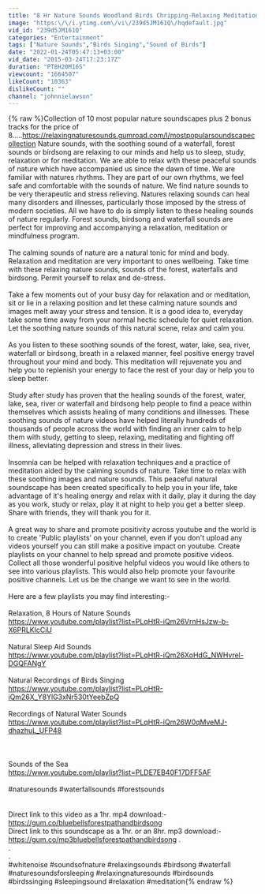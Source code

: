 ```yaml
---
title: "8 Hr Nature Sounds Woodland Birds Chripping-Relaxing Meditation-Birdsong-Birds Singing-Forest Sounds"
image: "https:\/\/i.ytimg.com\/vi\/239d5JM161Q\/hqdefault.jpg"
vid_id: "239d5JM161Q"
categories: "Entertainment"
tags: ["Nature Sounds","Birds Singing","Sound of Birds"]
date: "2022-01-24T05:47:13+03:00"
vid_date: "2015-03-24T17:23:17Z"
duration: "PT8H20M16S"
viewcount: "1664507"
likeCount: "10363"
dislikeCount: ""
channel: "johnnielawson"
---
```

{% raw %}Collection of 10 most popular nature soundscapes plus 2 bonus tracks for the price of 8.....<a rel="nofollow" target="blank" href="https://relaxingnaturesounds.gumroad.com/l/mostpopularsoundscapecollection">https://relaxingnaturesounds.gumroad.com/l/mostpopularsoundscapecollection</a> Nature sounds, with the soothing sound of a waterfall, forest sounds or birdsong are relaxing to our minds and help us to sleep, study, relaxation or for meditation. We are able to relax with these peaceful sounds of nature which have accompanied us since the dawn of time. We are familiar with natures rhythms. They are part of our own rhythms, we feel safe and comfortable with the sounds of nature. We find nature sounds to be very therapeutic and stress relieving. Natures relaxing sounds can heal many disorders and illnesses, particularly those imposed by the stress of modern societies. All we have to do is simply listen to these healing sounds of nature regularly. Forest sounds, birdsong and waterfall sounds are perfect for improving and accompanying a relaxation, meditation or mindfulness program.<br /><br />The calming sounds of nature are a natural tonic for mind and body. Relaxation and meditation are very important to ones wellbeing. Take time with these relaxing nature sounds, sounds of the forest, waterfalls and birdsong. Permit yourself to relax and de-stress.<br /><br />Take a few moments out of your busy day for relaxation and or meditation, sit or lie in a relaxing position and let these calming nature sounds and images melt away your stress and tension. It is a good idea to, everyday take some time away from your normal hectic schedule for quiet relaxation. Let the soothing nature sounds of this natural scene, relax and calm you. <br /><br />As you listen to these soothing sounds of the forest, water, lake, sea, river, waterfall or birdsong, breath in a relaxed manner, feel positive energy travel throughout your mind and body. This meditation will rejuvenate you and help you to replenish your energy to face the rest of your day or help you to sleep better.<br /><br />Study after study has proven that the healing sounds of the forest, water, lake, sea, river or waterfall and birdsong help people to find a peace within themselves which assists healing of many conditions and illnesses. These soothing sounds of nature videos have helped literally hundreds of thousands of people across the world with finding an inner calm to help them with study, getting to sleep, relaxing, meditating and fighting off illness, alleviating depression and stress in their lives. <br /><br />Insomnia can be helped with relaxation techniques and a practice of meditation aided by the calming sounds of nature. Take time to relax with these soothing images and nature sounds. This peaceful natural soundscape has been created specifically to help you in your life, take advantage of it's healing energy and relax with it daily, play it during the day as you work, study or relax, play it at night to help you get a better sleep. Share with friends, they will thank you for it.<br /><br />A great way to share and promote positivity across youtube and the world is to create 'Public playlists' on your channel, even if you don't upload any videos yourself you can still make a positive impact on youtube. Create playlists on your channel to help spread and promote positive videos. Collect all those wonderful positive helpful videos you would like others to see into various playlists. This would also help promote your favourite positive channels. Let us be the change we want to see in the world. <br /><br />Here are a few playlists you may find interesting:-<br /><br />Relaxation, 8 Hours of Nature Sounds<br /><a rel="nofollow" target="blank" href="https://www.youtube.com/playlist?list=PLqHtR-iQm26VrnHsJzw-b-X6PRLKlcCiU">https://www.youtube.com/playlist?list=PLqHtR-iQm26VrnHsJzw-b-X6PRLKlcCiU</a><br /><br />Natural Sleep Aid Sounds  <br /><a rel="nofollow" target="blank" href="https://www.youtube.com/playlist?list=PLqHtR-iQm26XoHdG_NWHvrel-DGQFANgY">https://www.youtube.com/playlist?list=PLqHtR-iQm26XoHdG_NWHvrel-DGQFANgY</a><br /><br />Natural Recordings of Birds Singing  <br /><a rel="nofollow" target="blank" href="https://www.youtube.com/playlist?list=PLqHtR-iQm26X_Y8YlG3xNr530tYeebZpQ">https://www.youtube.com/playlist?list=PLqHtR-iQm26X_Y8YlG3xNr530tYeebZpQ</a><br /><br />Recordings of Natural Water Sounds  <br /><a rel="nofollow" target="blank" href="https://www.youtube.com/playlist?list=PLqHtR-iQm26W0qMveMJ-dhazhuL_UFP48">https://www.youtube.com/playlist?list=PLqHtR-iQm26W0qMveMJ-dhazhuL_UFP48</a><br /><br /><br /><br />Sounds of the Sea  <br /><a rel="nofollow" target="blank" href="https://www.youtube.com/playlist?list=PLDE7EB40F17DFF5AF">https://www.youtube.com/playlist?list=PLDE7EB40F17DFF5AF</a><br /><br />#naturesounds #waterfallsounds #forestsounds<br /><br /><br />Direct link to this video as a 1hr. mp4 download:- <a rel="nofollow" target="blank" href="https://gum.co/bluebellsforestpathandbirdsong">https://gum.co/bluebellsforestpathandbirdsong</a><br />Direct link to this soundscape as a 1hr. or an 8hr. mp3 download:- <a rel="nofollow" target="blank" href="https://gum.co/mp3bluebellsforestpathandbirdsong">https://gum.co/mp3bluebellsforestpathandbirdsong</a> .<br />.<br />.<br />#whitenoise #soundsofnature #relaxingsounds #birdsong #waterfall #naturesoundsforsleeping #relaxingnaturesounds #birdsounds #birdssinging #sleepingsound #relaxation #meditation{% endraw %}
